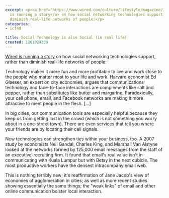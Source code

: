 ```yaml
---
excerpt: <p><a href="https://www.wired.com/culture/lifestyle/magazine/16-02/st_essay">Wired
  is running a story</a> on how social networking technologies support, rather than
  diminish real-life networks of people:</p>
categories:
- ict4d

title: Social Technology is also Social (in real life)
created: 1201024339
---
```

<p><a href="https://www.wired.com/culture/lifestyle/magazine/16-02/st_essay">Wired is running a story</a> on how social networking technologies support, rather than diminish real-life networks of people:</p>

Technology makes it more fun and more profitable to live and work close to the people who matter most to your life and work. Harvard economist Ed Glaeser, an expert on city economies, argues that communications technology and face-to-face interactions are complements like salt and pepper, rather than substitutes like butter and margarine. Paradoxically, your cell phone, email, and Facebook networks are making it more attractive to meet people in the flesh. [...]

<p>In big cities, our communication tools are especially helpful because they keep us from getting lost in the crowd (which is not something you worry about in a one-street town). There are even services that tell you where your friends are by locating their cell signals.</p>

<p>New technologies can strengthen ties within your business, too. A 2007 study by economists Neil Gandal, Charles King, and Marshall Van Alstyne looked at the networks formed by 125,000 email messages from the staff of an executive-recruiting firm. It found that email's real value isn't in communicating with Kuala Lumpur but with Betsy in the next cubicle. The most productive workers have the densest intracompany email web.</p>

<p>This is nothing terribly new; it's reaffirmation of Jane Jacob's view of economies of agglomeration in cities; as well as more recent studies showing essentially the same things; the "weak links" of email and other online communication bolster local interaction.<br />
</p>
